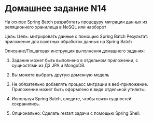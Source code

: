 # Домашнее задание N14
На основе Spring Batch разработать процедуру миграции данных из реляционного хранилища в NoSQL или наоборот

Цель:
Цель: мигрировать данные с помощью Spring Batch
Результат: приложение для пакетных обработок данных на Spring Batch


Описание/Пошаговая инструкция выполнения домашнего задания:

1. Задание может быть выполнено в отдельном приложении, с сущностями из ДЗ JPA и MongoDB.

2. Вы можете выбрать другую доменную модель

3. Не обязательно добавлять процесс миграции в веб-приложение. Приложение может быть оформлено в виде отдельной утилиты.

4. Используя Spring Batch, следите, чтобы связи сущностей сохранились.

5. Опционально: Сделать restart задачи с помощью Spring Shell.